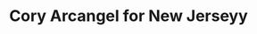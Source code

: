 ---
inv_num: 2010-057
add_credit:
url: 2010-057-cory-arcangel-for-new-jerseyy
title: Cory Arcangel for New Jerseyy
year: '2010'
display_year: '2010'
medium: Website
dims:
pitch: "​New Jerseyy website redesigned to look like the website of Pace Gallery"
ps:
live_url:
youtube:
related_code:
subheading:
download:
commission:
related:
layout: things-i-made
---